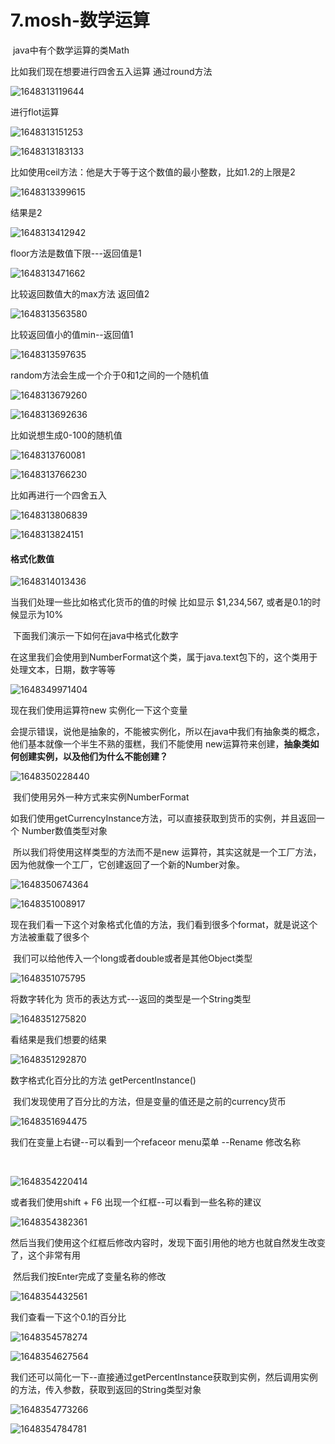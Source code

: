 # 7.mosh-数学运算



​			java中有个数学运算的类Math



比如我们现在想要进行四舍五入运算 通过round方法

![1648313119644](../../../../../.vuepress/public/images/1648313119644.png)



进行flot运算

![1648313151253](../../../../../.vuepress/public/images/1648313151253.png)



![1648313183133](../../../../../.vuepress/public/images/1648313183133.png)





比如使用ceil方法：他是大于等于这个数值的最小整数，比如1.2的上限是2

![1648313399615](../../../../../.vuepress/public/images/1648313399615.png)





结果是2

![1648313412942](../../../../../.vuepress/public/images/1648313412942.png)





floor方法是数值下限---返回值是1

![1648313471662](../../../../../.vuepress/public/images/1648313471662.png)





比较返回数值大的max方法 返回值2

![1648313563580](../../../../../.vuepress/public/images/1648313563580.png)





比较返回值小的值min--返回值1

![1648313597635](../../../../../.vuepress/public/images/1648313597635.png)



random方法会生成一个介于0和1之间的一个随机值

![1648313679260](../../../../../.vuepress/public/images/1648313679260.png)



![1648313692636](../../../../../.vuepress/public/images/1648313692636.png)





比如说想生成0-100的随机值

![1648313760081](../../../../../.vuepress/public/images/1648313760081.png)

![1648313766230](../../../../../.vuepress/public/images/1648313766230.png)





比如再进行一个四舍五入

![1648313806839](../../../../../.vuepress/public/images/1648313806839.png)



![1648313824151](../../../../../.vuepress/public/images/1648313824151.png)







#### 格式化数值



![1648314013436](../../../../../.vuepress/public/images/1648314013436.png)





当我们处理一些比如格式化货币的值的时候 比如显示 $1,234,567, 或者是0.1的时候显示为10%

​	下面我们演示一下如何在java中格式化数字

​	在这里我们会使用到NumberFormat这个类，属于java.text包下的，这个类用于处理文本，日期，数字等等

![1648349971404](../../../../../.vuepress/public/images/1648349971404.png)





现在我们使用运算符new 实例化一下这个变量

​		会提示错误，说他是抽象的，不能被实例化，所以在java中我们有抽象类的概念，他们基本就像一个半生不熟的蛋糕，我们不能使用 new运算符来创建，**抽象类如何创建实例，以及他们为什么不能创建？**

![1648350228440](../../../../../.vuepress/public/images/1648350228440.png)



​	我们使用另外一种方式来实例NumberFormat

​		如我们使用getCurrencyInstance方法，可以直接获取到货币的实例，并且返回一个 Number数值类型对象

​		所以我们将使用这样类型的方法而不是new 运算符，其实这就是一个工厂方法，因为他就像一个工厂，它创建返回了一个新的Number对象。

![1648350674364](../../../../../.vuepress/public/images/1648350674364.png)

![1648351008917](../../../../../.vuepress/public/images/1648351008917.png)



现在我们看一下这个对象格式化值的方法，我们看到很多个format，就是说这个方法被重载了很多个

​		我们可以给他传入一个long或者double或者是其他Object类型

![1648351075795](../../../../../.vuepress/public/images/1648351075795.png)



将数字转化为 货币的表达方式---返回的类型是一个String类型

![1648351275820](../../../../../.vuepress/public/images/1648351275820.png)



看结果是我们想要的结果

![1648351292870](../../../../../.vuepress/public/images/1648351292870.png)







数字格式化百分比的方法 getPercentInstance()

​	我们发现使用了百分比的方法，但是变量的值还是之前的currency货币

![1648351694475](../../../../../.vuepress/public/images/1648351694475.png)



我们在变量上右键--可以看到一个refaceor menu菜单 --Rename 修改名称

​	

![1648354220414](../../../../../.vuepress/public/images/1648354220414.png)



或者我们使用shift + F6 出现一个红框--可以看到一些名称的建议

![1648354382361](../../../../../.vuepress/public/images/1648354382361.png)



然后当我们使用这个红框后修改内容时，发现下面引用他的地方也就自然发生改变了，这个非常有用

​		然后我们按Enter完成了变量名称的修改

![1648354432561](../../../../../.vuepress/public/images/1648354432561.png)



我们查看一下这个0.1的百分比

![1648354578274](../../../../../.vuepress/public/images/1648354578274.png)



![1648354627564](../../../../../.vuepress/public/images/1648354627564.png)



我们还可以简化一下--直接通过getPercentInstance获取到实例，然后调用实例的方法，传入参数，获取到返回的String类型对象

![1648354773266](../../../../../.vuepress/public/images/1648354773266.png)



![1648354784781](../../../../../.vuepress/public/images/1648354784781.png)





















































